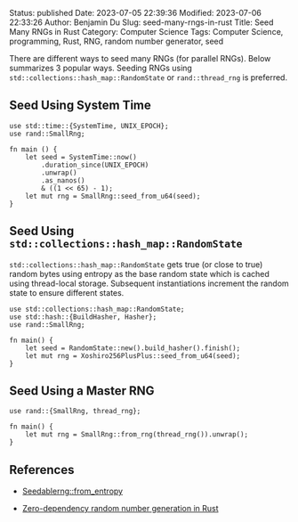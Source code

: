 Status: published
Date: 2023-07-05 22:39:36
Modified: 2023-07-06 22:33:26
Author: Benjamin Du
Slug: seed-many-rngs-in-rust
Title: Seed Many RNGs in Rust
Category: Computer Science
Tags: Computer Science, programming, Rust, RNG, random number generator, seed



There are different ways to seed many RNGs (for parallel RNGs).
Below summarizes 3 popular ways.
Seeding RNGs using 
`std::collections::hash_map::RandomState`
or `rand::thread_rng`
is preferred.

## Seed Using System Time

```
use std::time::{SystemTime, UNIX_EPOCH};
use rand::SmallRng;

fn main () {
    let seed = SystemTime::now()
        .duration_since(UNIX_EPOCH)
        .unwrap()
        .as_nanos()
        & ((1 << 65) - 1);
    let mut rng = SmallRng::seed_from_u64(seed);
}
```

## Seed Using `std::collections::hash_map::RandomState`

`std::collections::hash_map::RandomState` gets true (or close to true) random bytes using entropy
as the base random state 
which is cached using thread-local storage.
Subsequent instantiations increment the random state to ensure different states.
```
use std::collections::hash_map::RandomState;
use std::hash::{BuildHasher, Hasher};
use rand::SmallRng;

fn main() {
    let seed = RandomState::new().build_hasher().finish();
    let mut rng = Xoshiro256PlusPlus::seed_from_u64(seed);
}
```

## Seed Using a Master RNG

```
use rand::{SmallRng, thread_rng};

fn main() {
    let mut rng = SmallRng::from_rng(thread_rng()).unwrap();
}
```

## References

- [Seedablerng::from_entropy](https://docs.rs/rand/latest/rand/trait.SeedableRng.html#method.from_entropy)

- [Zero-dependency random number generation in Rust](https://blog.orhun.dev/zero-deps-random-in-rust/)
